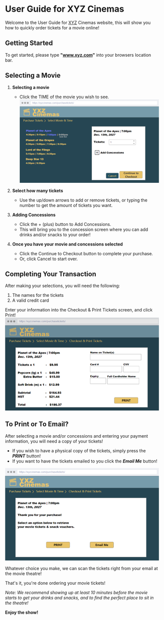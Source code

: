 # User Guide for XYZ Cinemas

Welcome to the User Guide for [XYZ](www.xyz.com) Cinemas website, this will show you how to quickly order tickets for a movie online!

## Getting Started

To get started, please type **"www.xyz.com"** into your browsers location bar.

## Selecting a Movie

1. **Selecting a movie**

   - Click the TIME of the movie you wish to see.
     ![pick a movie](https://github.com/chriswickens/Assignment-5/blob/master/designs/XYZmainScreen.png?raw=true)

2. **Select how many tickets**

   - Use the up/down arrows to add or remove tickets, or typing the number to get the amount of tickets you want.

3. **Adding Concessions**

   - Click the + (plus) button to Add Concessions.
   - This will bring you to the concession screen where you can add drinks and/or snacks to your order!

4. **Once you have your movie and concessions selected**
   - Click the Continue to Checkout button to complete your purchase.
   - Or, click Cancel to start over.

## Completing Your Transaction

After making your selections, you will need the following:

1. The names for the tickets
2. A valid credit card

Enter your information into the Checkout & Print Tickets screen, and click Print!
![checkout](https://github.com/chriswickens/Assignment-5/blob/master/designs/XYZcheckout.png?raw=true)

## To Print or To Email?

After selecting a movie and/or concessions and entering your payment information, you will need a copy of your tickets!

- If you wish to have a physical copy of the tickets, simply press the **_PRINT_** button!
- If you want to have the tickets emailed to you click the **_Email Me_** button!

![print or email tickets](https://github.com/chriswickens/Assignment-5/blob/master/designs/XYZpurchaseComplete.png?raw=true)

Whatever choice you make, we can scan the tickets right from your email at the movie theatre!

That's it, you're done ordering your movie tickets!

_Note: We recommend showing up at least 10 minutes before the movie starts to get your drinks and snacks, and to find the perfect place to sit in the theatre!_

**Enjoy the show!**
